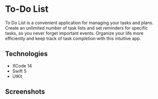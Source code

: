 # To-Do List
To Do List is a convenient application for managing your tasks and plans. Create an unlimited number of task lists and set reminders for specific tasks, so you never forget important events. Organize your life more efficiently and keep track of task completion with this intuitive app.
## Technologies
- XCode 14
- Swift 5
- UIKit

## Screenshots
